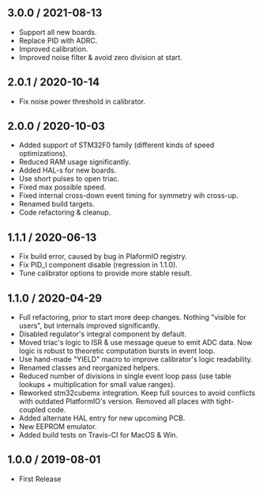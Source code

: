 3.0.0 / 2021-08-13
------------------

- Support all new boards.
- Replace PID with ADRC.
- Improved calibration.
- Improved noise filter & avoid zero division at start.


2.0.1 / 2020-10-14
------------------

- Fix noise power threshold in calibrator.


2.0.0 / 2020-10-03
------------------

- Added support of STM32F0 family (different kinds of speed optimizations).
- Reduced RAM usage significantly.
- Added HAL-s for new boards.
- Use short pulses to open triac.
- Fixed max possible speed.
- Fixed internal cross-down event timing for symmetry wih cross-up.
- Renamed build targets.
- Code refactoring & cleanup.


1.1.1 / 2020-06-13
------------------

- Fix build error, caused by bug in PlaformIO registry.
- Fix PID_I component disable (regression in 1.1.0).
- Tune calibrator options to provide more stable result.


1.1.0 / 2020-04-29
------------------

- Full refactoring, prior to start more deep changes. Nothing "visible for
  users", but internals improved significantly.
- Disabled regulator's integral component by default.
- Moved triac's logic to ISR & use message queue to emit ADC data. Now logic
  is robust to theoretic computation bursts in event loop.
- Use hand-made "YIELD" macro to improve calibrator's logic readability.
- Renamed classes and reorganized helpers.
- Reduced number of divisions in single event loop pass (use table lookups +
  multiplication for small value ranges).
- Reworked stm32cubemx integration. Keep full sources to avoid conflicts with
  outdated PlatformIO's version. Removed all places with tight-coupled code.
- Added alternate HAL entry for new upcoming PCB.
- New EEPROM emulator.
- Added build tests on Travis-CI for MacOS & Win.


1.0.0 / 2019-08-01
------------------

- First Release
